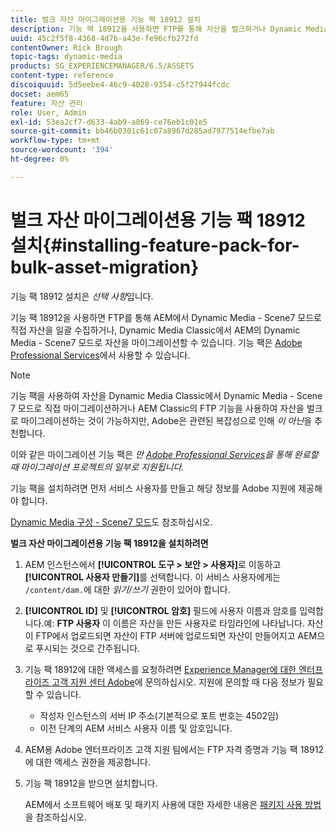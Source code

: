 ```yaml
---
title: 벌크 자산 마이그레이션용 기능 팩 18912 설치
description: 기능 팩 18912을 사용하면 FTP를 통해 자산을 벌크하거나 Dynamic Media Classic에서 AEM의 Dynamic Media으로 자산을 마이그레이션할 수 있습니다. 이 선택적 기능 팩은 Adobe 지원에서 사용할 수 있습니다.
uuid: 45c2f5f8-4368-4d7b-a43e-fe96cfb272fd
contentOwner: Rick Brough
topic-tags: dynamic-media
products: SG_EXPERIENCEMANAGER/6.5/ASSETS
content-type: reference
discoiquuid: 5d5eebe4-46c9-4028-9354-c5f27944fcdc
docset: aem65
feature: 자산 관리
role: User, Admin
exl-id: 53ea2cf7-d633-4ab9-a869-ce76eb1c01e5
source-git-commit: bb46b0301c61c07a8967d285ad7977514efbe7ab
workflow-type: tm+mt
source-wordcount: '394'
ht-degree: 0%

---
```


# 벌크 자산 마이그레이션용 기능 팩 18912 설치{#installing-feature-pack-for-bulk-asset-migration}

기능 팩 18912 설치은 *선택 사항*&#x200B;입니다.

기능 팩 18912을 사용하면 FTP를 통해 AEM에서 Dynamic Media - Scene7 모드로 직접 자산을 일괄 수집하거나, Dynamic Media Classic에서 AEM의 Dynamic Media - Scene7 모드로 자산을 마이그레이션할 수 있습니다. 기능 팩은 [Adobe Professional Services](https://www.adobe.com/experience-cloud/consulting-services.html)에서 사용할 수 있습니다.

>[!NOTE]
>
>기능 팩을 사용하여 자산을 Dynamic Media Classic에서 Dynamic Media - Scene 7 모드로 직접 마이그레이션하거나 AEM Classic의 FTP 기능을 사용하여 자산을 벌크로 마이그레이션하는 것이 가능하지만, Adobe은 관련된 복잡성으로 인해 *이 아닌*&#x200B;을 추천합니다.
>
>이와 같은 마이그레이션 기능 팩은 *만 [Adobe Professional Services](https://www.adobe.com/experience-cloud/consulting-services.html)을 통해 완료할 때 마이그레이션 프로젝트의 일부로 지원됩니다.*

기능 팩을 설치하려면 먼저 서비스 사용자를 만들고 해당 정보를 Adobe 지원에 제공해야 합니다.

[Dynamic Media 구성 - Scene7 모드](/help/assets/config-dms7.md)도 참조하십시오.

**벌크 자산 마이그레이션용 기능 팩 18912을 설치하려면**

1. AEM 인스턴스에서 **[!UICONTROL 도구 > 보안 > 사용자]**&#x200B;로 이동하고 **[!UICONTROL 사용자 만들기]**&#x200B;를 선택합니다. 이 서비스 사용자에게는 `/content/dam.`에 대한 *읽기/쓰기* 권한이 있어야 합니다.
1. **[!UICONTROL ID]** 및 **[!UICONTROL 암호]** 필드에 사용자 이름과 암호를 입력합니다.예: **FTP 사용자** 이 이름은 자산을 만든 사용자로 타임라인에 나타납니다. 자산이 FTP에서 업로드되면 자산이 FTP 서버에 업로드되면 자산이 만들어지고 AEM으로 푸시되는 것으로 간주됩니다.
1. 기능 팩 18912에 대한 액세스를 요청하려면 [Experience Manager에 대한 엔터프라이즈 고객 지원 센터 Adobe](https://experienceleague.adobe.com/?support-solution=General#support)에 문의하십시오. 지원에 문의할 때 다음 정보가 필요할 수 있습니다.

   * 작성자 인스턴스의 서버 IP 주소(기본적으로 포트 번호는 4502임)
   * 이전 단계의 AEM 서비스 사용자 이름 및 암호입니다.

1. AEM용 Adobe 엔터프라이즈 고객 지원 팀에서는 FTP 자격 증명과 기능 팩 18912에 대한 액세스 권한을 제공합니다.
1. 기능 팩 18912을 받으면 설치합니다.

   AEM에서 소프트웨어 배포 및 패키지 사용에 대한 자세한 내용은 [패키지 사용 방법](/help/sites-administering/package-manager.md)을 참조하십시오.
